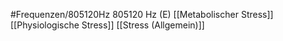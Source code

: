 #Frequenzen/805120Hz
805120 Hz (E)
[[Metabolischer Stress]]
[[Physiologische Stress]]
[[Stress (Allgemein)]]